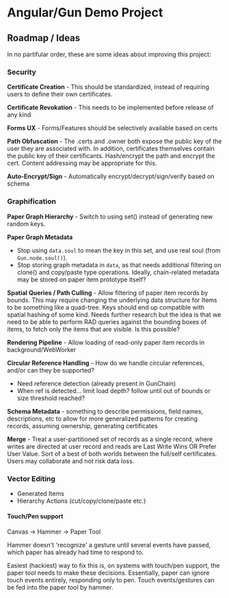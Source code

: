 # Angular/Gun Demo Project

## Roadmap / Ideas

In no partifular order, these are some ideas about improving this project:

### Security

**Certificate Creation** - This should be standardized, instead of requiring users to define their own certificates.

**Certificate Revokation** - This needs to be implemented before release of any kind

**Forms UX** - Forms/Features should be selectively available based on certs

**Path Obfuscation** - The .certs and .owner both expose the public key of the user they are associated with. In addition, certificates themselves contain the public key of their certificants. Hash/encrypt the path and encrypt the cert. Content addressing may be appropriate for this.

**Auto-Encrypt/Sign** - Automatically encrypt/decrypt/sign/verify based on schema

### Graphification

**Paper Graph Hierarchy** - Switch to using set() instead of generating new random keys.

**Paper Graph Metadata**

- Stop using `data.soul` to mean the key in this set, and use real soul (from `Gun.node.soul()`).
- Stop storing graph metadata in `data`, as that needs additional filtering on clone() and copy/paste type operations. Ideally, chain-related metadata may be stored on paper item prototype itself?

**Spatial Queries / Path Culling** - Allow filtering of paper item records by bounds. This may require changing the underlying data structure for Items to be something like a quad-tree. Keys should end up compatible with spatial hashing of some kind. Needs further research but the idea is that we need to be able to perform RAD queries against the bounding boxes of items, to fetch only the items that are visible. Is this possible?

**Rendering Pipeline** - Allow loading of read-only paper item records in background/WebWorker

**Circular Reference Handling** - How do we handle circular references, and/or can they be supported?

- Need reference detection (already present in GunChain)
- When ref is detected... limit load depth? follow until out of bounds or size threshold reached?

**Schema Metadata** - something to describe permissions, field names, descriptions, etc to allow for more generalized patterns for creating records, assuming ownership, generating certificates

**Merge** - Treat a user-partitioned set of records as a single record, where writes are directed at user record and reads are Last Write Wins OR Prefer User Value. Sort of a best of both worlds between the full/self certificates. Users may collaborate and not risk data loss.

### Vector Editing

- Generated Items
- Hierarchy Actions (cut/copy/clone/paste etc.)

#### Touch/Pen support

Canvas -> Hammer -> Paper Tool

Hammer doesn't 'recognize' a gesture until several events have passed, which paper has already had time to respond to.

Easiest (hackiest) way to fix this is, on systems with touch/pen support, the paper tool needs to make these decisions. Essentially, paper can ignore touch events entirely, responding only to pen. Touch events/gestures can be fed into the paper tool by hammer.
